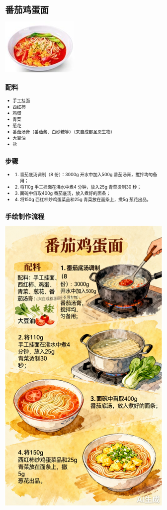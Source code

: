 # 番茄鸡蛋面

![番茄鸡蛋面](../images/番茄鸡蛋面.jpg)


## 配料

- 手工挂面
- 西红柿
- 鸡蛋
- 青菜
- 葱花
- 番茄汤膏（番茄酱、白砂糖等）（来自成都圣恩生物）
- 大豆油
- 盐

## 步骤

- 1. 番茄底汤调制（8 份）：3000g 开水中加入500g 番茄汤膏，搅拌均匀备用；
- 2. 将110g 手工挂面在沸水中煮4 分钟，放入25g 青菜烫制30 秒；
- 3. 面碗中舀取400g 番茄底汤，放入煮好的面条；
- 4. 将150g 西红柿炒鸡蛋菜品和25g 青菜放在面条上，撒5g 葱花出品。


## 手绘制作流程

![手绘制作流程](../images/主食/番茄鸡蛋面.jpg)
